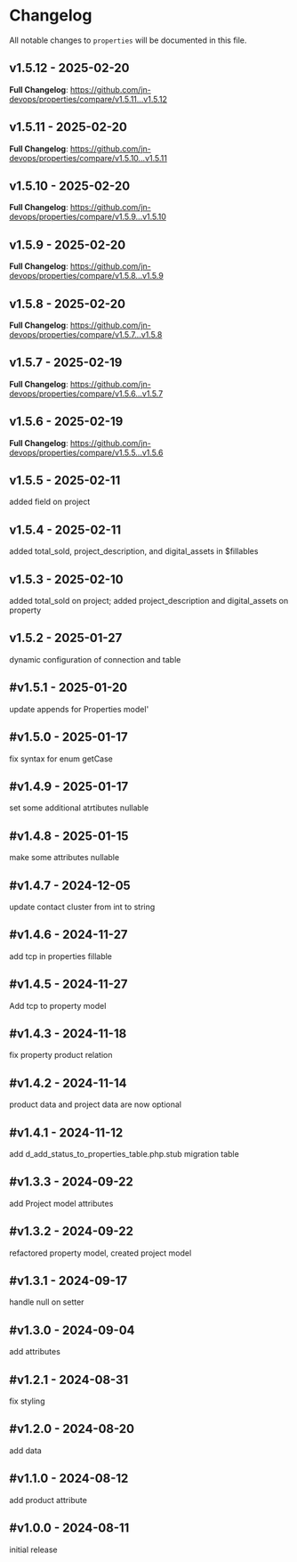 # Changelog

All notable changes to `properties` will be documented in this file.

## v1.5.12 - 2025-02-20

**Full Changelog**: https://github.com/jn-devops/properties/compare/v1.5.11...v1.5.12

## v1.5.11 - 2025-02-20

**Full Changelog**: https://github.com/jn-devops/properties/compare/v1.5.10...v1.5.11

## v1.5.10 - 2025-02-20

**Full Changelog**: https://github.com/jn-devops/properties/compare/v1.5.9...v1.5.10

## v1.5.9 - 2025-02-20

**Full Changelog**: https://github.com/jn-devops/properties/compare/v1.5.8...v1.5.9

## v1.5.8 - 2025-02-20

**Full Changelog**: https://github.com/jn-devops/properties/compare/v1.5.7...v1.5.8

## v1.5.7 - 2025-02-19

**Full Changelog**: https://github.com/jn-devops/properties/compare/v1.5.6...v1.5.7

## v1.5.6 - 2025-02-19

**Full Changelog**: https://github.com/jn-devops/properties/compare/v1.5.5...v1.5.6

## v1.5.5 - 2025-02-11

added field on project

## v1.5.4 - 2025-02-11

added total_sold, project_description, and digital_assets in $fillables

## v1.5.3 - 2025-02-10

added total_sold on project; added project_description and digital_assets on property

## v1.5.2 - 2025-01-27

dynamic configuration of connection and table

## #v1.5.1 - 2025-01-20

update appends for Properties model'

## #v1.5.0 - 2025-01-17

fix syntax for enum getCase

## #v1.4.9 - 2025-01-17

set some additional atrtibutes nullable

## #v1.4.8 - 2025-01-15

make some attributes nullable

## #v1.4.7 - 2024-12-05

update contact cluster from int to string

## #v1.4.6 - 2024-11-27

add tcp in properties fillable

## #v1.4.5 - 2024-11-27

Add tcp to property model

## #v1.4.3 - 2024-11-18

fix property product relation

## #v1.4.2 - 2024-11-14

product data and project data are now optional

## #v1.4.1 - 2024-11-12

add d_add_status_to_properties_table.php.stub migration table

## #v1.3.3 - 2024-09-22

add Project model attributes

## #v1.3.2 - 2024-09-22

refactored property model, created project model

## #v1.3.1 - 2024-09-17

handle null on setter

## #v1.3.0 - 2024-09-04

add attributes

## #v1.2.1 - 2024-08-31

fix styling

## #v1.2.0 - 2024-08-20

add data

## #v1.1.0 - 2024-08-12

add product attribute

## #v1.0.0 - 2024-08-11

initial release

